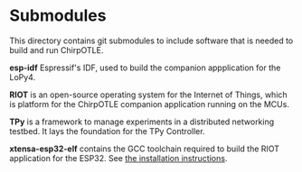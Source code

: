 # Submodules

This directory contains git submodules to include software that is needed to build and run ChirpOTLE.

**esp-idf** Espressif's IDF, used to build the companion appplication for the LoPy4.

**RIOT** is an open-source operating system for the Internet of Things, which is platform for the ChirpOTLE companion application running on the MCUs.

**TPy** is a framework to manage experiments in a distributed networking testbed. It lays the foundation for the TPy Controller.

**xtensa-esp32-elf** contains the GCC toolchain required to build the RIOT application for the ESP32. See [the installation instructions](https://riot-os.org/api/group__cpu__esp32.html#esp32_manual_toolchain_installation).
